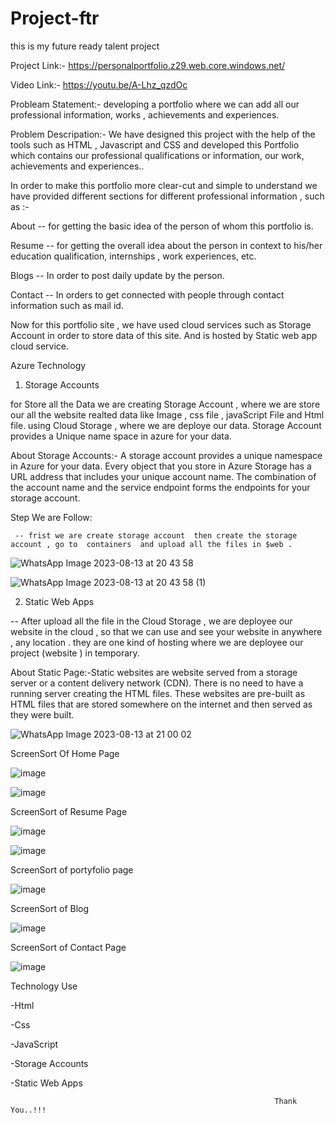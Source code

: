 # Project-ftr
this is my future ready talent project

Project Link:- https://personalportfolio.z29.web.core.windows.net/

Video Link:-  https://youtu.be/A-Lhz_qzdOc

Probleam Statement:-   developing a portfolio where we can add all our professional information, works , achievements and experiences.


Problem Descripation:- 
                We have designed this project with the help of the tools such as HTML , Javascript and CSS and developed this Portfolio which contains our 
                professional qualifications or information, our work, achievements and experiences..

In order to make this portfolio more clear-cut and simple to  understand we have provided different sections for different professional information , such as :-

About -- for getting the basic idea of the person of whom this portfolio is.

Resume -- for getting the overall idea about the person in context to his/her education qualification, internships , work experiences, etc.

Blogs -- In order to post daily update by the person.

Contact -- In orders to get connected with people through contact information such as mail id.

Now for  this portfolio site , we have used cloud services such as Storage Account in order  to store data of this site.
And is hosted by Static web app cloud service.



Azure Technology

1) Storage Accounts

for Store all the Data  we are creating Storage Account , where we are store our all the website realted data like Image , css file , javaScript File and Html file.
using Cloud Storage , where we are deploye our data. Storage Account provides a Unique name space in azure  for your data.

About Storage Accounts:- A storage account provides a unique namespace in Azure for your data. Every object that you store in Azure Storage has a URL address that includes your unique account name. The combination of the account name and the service endpoint forms the endpoints for your storage account.
 
 Step We are Follow:

     -- frist we are create storage account  then create the storage account , go to  containers  and upload all the files in $web .
 
 ![WhatsApp Image 2023-08-13 at 20 43 58](https://github.com/kunal9211pandey/Project-ftr/assets/118272078/0b12b860-d55b-49b6-bdcd-e1fbef2d18dc)


 ![WhatsApp Image 2023-08-13 at 20 43 58 (1)](https://github.com/kunal9211pandey/Project-ftr/assets/118272078/b7ed2043-e960-40e5-a509-f9fb12efec4c)



2) Static Web Apps

  -- After upload all the file in the Cloud Storage , we are deployee our website in the cloud , so that we can use and see your website in anywhere , any location . they are one kind of hosting where we are deployee our project (website ) in temporary.
  
About Static Page:-Static websites are website served from a storage server or a content delivery network (CDN). There is no need to have a running server creating the HTML files. These websites are pre-built as HTML files that are stored somewhere on the internet and then served as they were built.

![WhatsApp Image 2023-08-13 at 21 00 02](https://github.com/kunal9211pandey/Project-ftr/assets/118272078/ff12cce5-a14e-4a6d-92b1-9500db1081d7)


      

ScreenSort Of Home Page

![image](https://github.com/kunal9211pandey/Project-ftr/assets/118272078/fbc6ff6d-139b-4006-812e-4e7f10afeea7)

![image](https://github.com/kunal9211pandey/Project-ftr/assets/118272078/f93ef0d9-b159-47a2-b753-039e56756750)

ScreenSort of Resume Page

![image](https://github.com/kunal9211pandey/Project-ftr/assets/118272078/bf3eff38-45b5-428c-a93e-c802f2ef6e20)

![image](https://github.com/kunal9211pandey/Project-ftr/assets/118272078/1062056d-0e00-43fe-93ca-0d95c35ae883)

ScreenSort of portyfolio page

![image](https://github.com/kunal9211pandey/Project-ftr/assets/118272078/df22644a-82ed-458b-8805-9605bff4c6d1)

ScreenSort of Blog

![image](https://github.com/kunal9211pandey/Project-ftr/assets/118272078/588b4508-812c-4043-b35f-72afbee2eae5)

ScreenSort of Contact Page

![image](https://github.com/kunal9211pandey/Project-ftr/assets/118272078/e97598b0-42b5-4d9a-b516-add82a12cc9e)


Technology Use 

-Html

-Css

-JavaScript

-Storage Accounts

-Static Web Apps





                                                               Thank You..!!!







